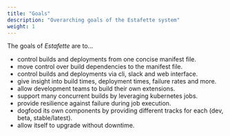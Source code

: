 ```yaml
---
title: "Goals"
description: "Overarching goals of the Estafette system"
weight: 1
---
```


The goals of _Estafette_ are to...

- control builds and deployments from one concise manifest file.
- move control over build dependencies to the manifest file.
- control builds and deployments via cli, slack and web interface.
- give insight into build times, deployment times, failure rates and more.
- allow development teams to build their own extensions.
- support many concurrent builds by leveraging kubernetes jobs.
- provide resilience against failure during job execution.
- dogfood its own components by providing different tracks for each (dev, beta, stable/latest).
- allow itself to upgrade without downtime.